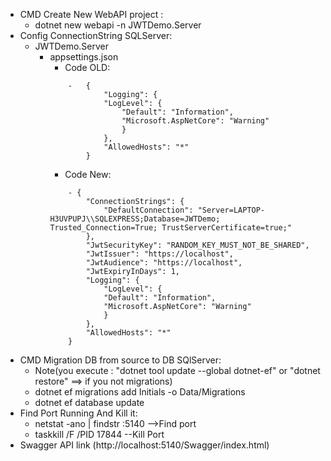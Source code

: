 * CMD Create New WebAPI project :
    - dotnet new webapi -n JWTDemo.Server
* Config ConnectionString SQLServer:
    - JWTDemo.Server
        - appsettings.json
            - Code OLD:
            ```
                -   {
                        "Logging": {
                        "LogLevel": {
                            "Default": "Information",
                            "Microsoft.AspNetCore": "Warning"
                            }
                        },
                        "AllowedHosts": "*"
                    }
            ```
            - Code New:
            ```
                - {
                    "ConnectionStrings": {
                        "DefaultConnection": "Server=LAPTOP-H3UVPUPJ\\SQLEXPRESS;Database=JWTDemo; Trusted_Connection=True; TrustServerCertificate=true;"
                    },
                    "JwtSecurityKey": "RANDOM_KEY_MUST_NOT_BE_SHARED",
                    "JwtIssuer": "https://localhost",
                    "JwtAudience": "https://localhost",
                    "JwtExpiryInDays": 1,
                    "Logging": {
                        "LogLevel": {
                        "Default": "Information",
                        "Microsoft.AspNetCore": "Warning"
                        }
                    },
                    "AllowedHosts": "*"
                }
            ```
* CMD Migration DB from source to DB SQlServer:
    - Note(you execute : "dotnet tool update --global dotnet-ef" or "dotnet restore" ==> if you not migrations)
    - dotnet ef migrations add Initials -o Data/Migrations
    - dotnet ef database update
* Find Port Running And Kill it:
    - netstat -ano | findstr :5140 -->Find port
    - taskkill /F /PID 17844 --Kill Port
* Swagger API link (http://localhost:5140/Swagger/index.html)